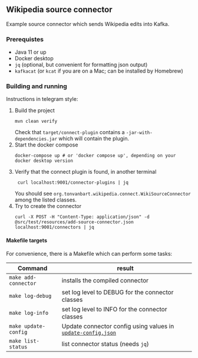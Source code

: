 ## Wikipedia  source connector  

Example source connector which sends Wikipedia edits into Kafka.

### Prerequistes
- Java 11 or up
- Docker desktop
- `jq` (optional, but convenient for formatting json output)
- `kafkacat` (or `kcat` if you are on a Mac; can be installed by Homebrew)

### Building and running
Instructions in telegram style:

1. Build the project
   ```shell
   mvn clean verify
   ```
   Check that `target/connect-plugin` contains a `-jar-with-dependencies.jar` which will contain the plugin.
2. Start the docker compose
   ```shell
   docker-compose up # or 'docker compose up', depending on your docker desktop version
   ```
3. Verify that the connect plugin is found, in another terminal
   ```shell
    curl localhost:9001/connector-plugins | jq
   ```
   You should see `org.tonvanbart.wikipedia.connect.WikiSourceConnector` among the listed classes.
4. Try to create the connector
   ```shell
   curl -X POST -H "Content-Type: application/json" -d @src/test/resources/add-source-connector.json localhost:9001/connectors | jq
   ```
   
#### Makefile targets
For convenience, there is a Makefile which can perform some tasks:

| Command | result |
|---------|--------|
| `make add-connector` | installs the compiled connector |
| `make log-debug` | set log level to DEBUG for the connector classes |
| `make log-info` | set log level to INFO for the connector classes |
| `make update-config` | Update connector config using values in [`update-config.json`](src/test/resources/update-config.json) |
| `make list-status` | list connector status (needs `jq`) |
